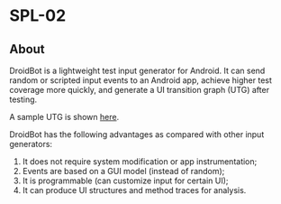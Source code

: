 # SPL-02

## About
DroidBot is a lightweight test input generator for Android.
It can send random or scripted input events to an Android app, achieve higher test coverage more quickly, and generate a UI transition graph (UTG) after testing.

A sample UTG is shown [here](http://honeynet.github.io/droidbot/report_com.yelp.android/).

DroidBot has the following advantages as compared with other input generators:

1. It does not require system modification or app instrumentation;
2. Events are based on a GUI model (instead of random);
3. It is programmable (can customize input for certain UI);
4. It can produce UI structures and method traces for analysis.
